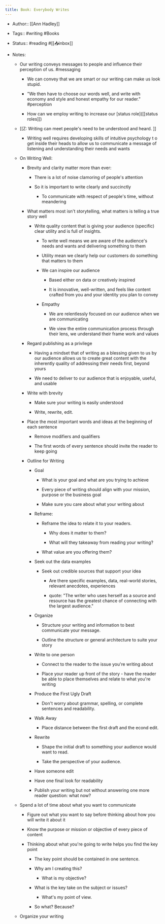 ```yaml
---
title: Book: Everybody Writes
---
```


- Author:: [[Ann Hadley]]

- Tags:: #writing #Books

- Status:: #reading #[[📥inbox]]

- Notes:
	 - Our writing conveys messages to people and influence their perception of us. #messaging
		 - We can convey that we are smart or our writing can make us look stupid.

		 - "We then have to choose our words well, and write with economy and style and honest empathy for our reader." #perception

		 - How can we employ writing to increase our [status role]([[status roles]])

	 - [[Z: Writing can meet people's need to be understood and heard. ]]
		 - Writing well requires developing skills of intuitive psychology t o get inside their heads to allow us to communicate a message of listening and understanding their needs and wants

	 - On Writing Well:
		 - Brevity and clarity matter more than ever:
			 - There is a lot of noise clamoring of people's attention

			 - So it is important to write clearly and succinctly
				 - To communicate with respect of people's time, without meandering 

		 - What matters most isn't storytelling, what matters is telling a true story well
			 - Write quality content that is giving your audience (specific) clear utility and is full of insights. 
				 - To write well means we are aware of the audience's needs and wants and delivering something to them 

				 - Utility mean we clearly help our customers do something that matters to them

				 - We can inspire our audience
					 - Based either on data or creatively inspired

					 - It is innovative, well-written, and feels like content crafted from you and your identity you plan to convey

				 - Empathy
					 - We are relentlessly focused on our audience when we are communicating 

					 - We view the entire communication process through their lens, we understand their frame work and values

		 - Regard publishing as a privilege
			 - Having a mindset that of writing as a blessing given to us by our audience allows us to create great content with the inherently quality of addressing their needs first, beyond yours

			 - We need to deliver to our audience that is enjoyable, useful, and usable

		 - Write with brevity
			 - Make sure your writing is easily understood 

			 - Write, rewrite, edit. 

		 - Place the most important words and ideas at the beginning of each sentence
			 - Remove modifiers and qualifiers

			 - The first words of every sentence should invite the reader to keep going

		 - Outline for Writing
			 - Goal
				 - What is your goal and what are you trying to achieve

				 - Every piece of writing should align with your mission, purpose or the business goal

				 - Make sure you care about what your writing about

			 - Reframe:
				 - Reframe the idea to relate it to  your readers. 
					 - Why does it matter to them?

					 - What will they takeaway from reading your writing?

				 - What value are you offering them?

			 - Seek out the data examples
				 - Seek out credible sources that support your idea
					 - Are there specific examples, data, real-world stories, relevant anecdotes, experiences

					 - quote: "The writer who uses herself as a source and resource has the greatest chance of connecting with the largest audience."

			 - Organize
				 - Structure your writing and information to best communicate your message.

				 - Outline the structure or general architecture to suite your story

			 - Write to one person
				 - Connect to the reader to the issue you're writing about                                                                                                                                                                                                                                                                                                                                                                                                                                                                                                                                                                                                                                                                                                                                                                                                                                                                                                                                                                                                                                                                                                                                                                                                                                                                                                                                                                                                                                                                                                                                                                                                                                                                                                                                                                                                                                                                                                                                                                                                                                                                                                                                                                                                                                                                                                                                                                                                                                                                                                                                                                                                                                                                                                                                                                                                                                                                                                                                                                                                                                                                                                                                                                                                                                                                                                                                                                                                                                                                                                                                                                                                                                                                                                                                                                                                                                                                                                                                                                                                                                                                                                                                                                                                                                                                                                                                                                                                                                                                                                                                                                                                                                                                                                                                                                                                                                                                                                                                                                                                                                                                                                                                                                                                                                                                                                                                                                                                                                                                                                                                                                                                                                                                                                                                                                                                                                                                                                                                                                                                                                                                                                                                                                                                                                                                                                                                                                                                                                                                                                                                                                                                                                                                                                                                                                                                                                                                                                                                                                                                                                                                                                                                                                                                                                                                                                                                                                                                                                                                                                                                                                                                                                                                                                                                                                                                                                                                                                                                                                                                                                                                                                                                                                                                                                                                                                                                                                                                                                                                                                                                                                                                                                                                                                                                                                                                                                                                                                                                                                                                                                                                                                                                                                                                                                                                                                                                                                                                                                                                                                                                                                                                                                                                                                                                                                                                                                                                                                                                                                                                                                                                                                                                                                                                                                                                                                                                                                                                                                                                                                                                                                                                                                                                                                                                                                                                                                                                                                                                                                                                                                                                                                                                                                                                                                                                                                                                                                                                                                                                                                                                                                                                                                                                                                                                                                                                                                                                                                                                                                                                                                                                                                                                                                                                                                                                                                                                                                                                                                                                                                                                                                                                                                                                                                                                                                                                                                                                                                                                                                                                                                                                                                                                                                                                                                                                                                                                                                                                                                                                                                                                                                                                                                                                                                                                                                                                                                                             

				 - Place your reader up front of the story - have the reader be able to place themselves and relate to what you're writing 

			 - Produce the First Ugly Draft
				 - Don't worry about grammar, spelling, or complete sentences and readability.

			 - Walk Away
				 - Place distance between the first draft and the econd edit. 

			 - Rewrite
				 - Shape the initial draft to something your audience would want to read. 

				 - Take the perspective of your audience. 

			 - Have someone edit

			 - Have one final look for readability

			 - Publish your writing but not without answering one more reader question: what now?

	 - Spend a lot of time about what you want to communicate
		 - Figure out what you want to say before thinking about how you will write it about it

		 - Know the purpose or mission or objective of every piece of content

		 - Thinking about what you're going to write helps you find the key point
			 - The key point should be contained in one sentence.

			 - Why am I creating this? 
				 - What is my objective?

			 - What is the key take on the subject or issues? 
				 - What's my point of view.

			 - So what? Because?

	 - Organize your writing
